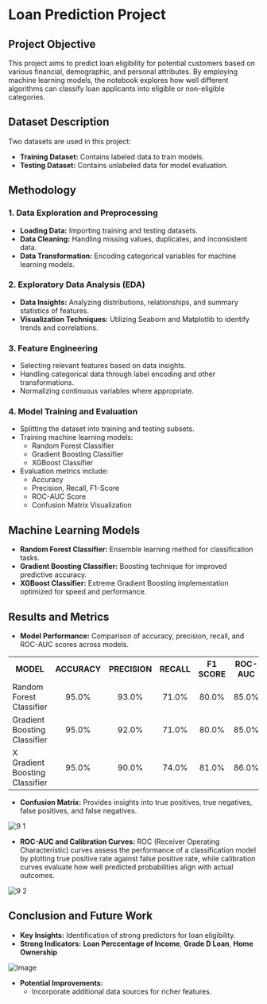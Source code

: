 # Loan Prediction Project

## Project Objective
This project aims to predict loan eligibility for potential customers based on various financial, demographic, and personal attributes. By employing machine learning models, the notebook explores how well different algorithms can classify loan applicants into eligible or non-eligible categories.

## Dataset Description
Two datasets are used in this project:
- **Training Dataset:** Contains labeled data to train models.
- **Testing Dataset:** Contains unlabeled data for model evaluation.

## Methodology
### 1. Data Exploration and Preprocessing
- **Loading Data:** Importing training and testing datasets.
- **Data Cleaning:** Handling missing values, duplicates, and inconsistent data.
- **Data Transformation:** Encoding categorical variables for machine learning models.

### 2. Exploratory Data Analysis (EDA)
- **Data Insights:** Analyzing distributions, relationships, and summary statistics of features.
- **Visualization Techniques:** Utilizing Seaborn and Matplotlib to identify trends and correlations.

### 3. Feature Engineering
- Selecting relevant features based on data insights.
- Handling categorical data through label encoding and other transformations.
- Normalizing continuous variables where appropriate.

### 4. Model Training and Evaluation
- Splitting the dataset into training and testing subsets.
- Training machine learning models:
  - Random Forest Classifier
  - Gradient Boosting Classifier
  - XGBoost Classifier
- Evaluation metrics include:
  - Accuracy
  - Precision, Recall, F1-Score
  - ROC-AUC Score
  - Confusion Matrix Visualization

## Machine Learning Models
- **Random Forest Classifier:** Ensemble learning method for classification tasks.
- **Gradient Boosting Classifier:** Boosting technique for improved predictive accuracy.
- **XGBoost Classifier:** Extreme Gradient Boosting implementation optimized for speed and performance.

## Results and Metrics
- **Model Performance:** Comparison of accuracy, precision, recall, and ROC-AUC scores across models.

<table align="center">
 <tr>
   <th>MODEL</th>
   <th>ACCURACY</th>
   <th>PRECISION</th>
   <th>RECALL</th>
   <th>F1 SCORE</th>
   <th>ROC-AUC</th>
 </tr>
 <tr>
   <td>Random Forest Classifier</td>
   <td align="center">95.0%</td>
   <td align="center">93.0%</td>
   <td align="center">71.0%</td>
   <td align="center">80.0%</td>
   <td align="center">85.0%</td>
 </tr>
 <tr>
   <td>Gradient Boosting Classifier</td>
   <td align="center">95.0%</td>
   <td align="center">92.0%</td>
   <td align="center">71.0%</td>
   <td align="center">80.0%</td>
   <td align="center">85.0%</td>
 </tr>
 <tr>
   <td>X Gradient Boosting Classifier</td>
   <td align="center">95.0%</td>
   <td align="center">90.0%</td>
   <td align="center">74.0%</td>
   <td align="center">81.0%</td>
   <td align="center">86.0%</td>
 </tr>
</table>

- **Confusion Matrix:** Provides insights into true positives, true negatives, false positives, and false negatives.

![9 1](https://github.com/user-attachments/assets/e6c27ce1-988c-42e4-92c4-54ba71f5451d)

  
- **ROC-AUC and Calibration Curves:** ROC (Receiver Operating Characteristic) curves assess the performance of a classification model by plotting true positive rate against false positive rate, while calibration curves evaluate how well predicted probabilities align with actual outcomes.

![9 2](https://github.com/user-attachments/assets/903b78b4-0280-49e5-ae5c-06ca72e4e4bb)


## Conclusion and Future Work
- **Key Insights:** Identification of strong predictors for loan eligibility.
- **Strong Indicators:** **Loan Perccentage of Income**, **Grade D Loan**, **Home Ownership**

![Image](https://github.com/user-attachments/assets/14968823-974b-4819-a090-108abfd93438)
  
- **Potential Improvements:**
  - Incorporate additional data sources for richer features.
